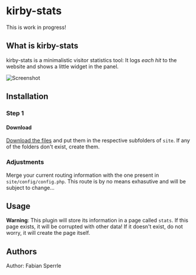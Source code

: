 # kirby-stats

This is work in progress! 

## What is kirby-stats

kirby-stats is a minimalistic visitor statistics tool: It logs *each hit* to the website and shows a little widget in the panel.

![Screenshot](http://i.imgur.com/CT2PhWe.jpg)

## Installation
### Step 1
#### Download
[Download the files](https://github.com/FabianSperrle/kirby-stats/archive/master.zip) and put them in the respective subfolders of `site`. If any of the folders don't exist, create them.
    
### Adjustments

Merge your current routing information with the one present in `site/config/config.php`. This route is by no means exhasutive and will be subject to change...


## Usage

**Warning**: This plugin will store its information in a page called `stats`. If this page exists, it will be corrupted with other data! If it doesn't exist, do not worry, it will create the page itself.

## Authors

Author: Fabian Sperrle
